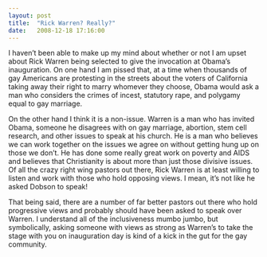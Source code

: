 ```yaml
---
layout: post
title:  "Rick Warren? Really?"
date:   2008-12-18 17:16:00
---
```

I haven’t been able to make up my mind about whether or not I am upset about Rick Warren being selected to give the invocation at Obama’s inauguration. On one hand I am pissed that, at a time when thousands of gay Americans are protesting in the streets about the voters of California taking away their right to marry whomever they choose, Obama would ask a man who considers the crimes of incest, statutory rape, and polygamy equal to gay marriage.

On the other hand I think it is a non-issue. Warren is a man who has invited Obama, someone he disagrees with on gay marriage, abortion, stem cell research, and other issues to speak at his church. He is a man who believes we can work together on the issues we agree on without getting hung up on those we don’t. He has done some really great work on poverty and AIDS and believes that Christianity is about more than just those divisive issues. Of all the crazy right wing pastors out there, Rick Warren is at least willing to listen and work with those who hold opposing views. I mean, it’s not like he asked Dobson to speak!

That being said, there are a number of far better pastors out there who hold progressive views and probably should have been asked to speak over Warren. I understand all of the inclusiveness mumbo jumbo, but symbolically, asking someone with views as strong as Warren’s to take the stage with you on inauguration day is kind of a kick in the gut for the gay community.
